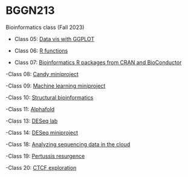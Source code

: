 # BGGN213
Bioinformatics class (Fall 2023)


- Class 05: [Data vis with GGPLOT](https://github.com/capriciousun/bggn213_github/blob/main/class5/class5.md)

- Class 06: [R functions](https://github.com/capriciousun/bggn213_github/blob/main/class06/class06.qmd)

- Class 07: [Bioinformatics R packages from CRAN and BioConductor](https://github.com/capriciousun/bggn213_github/blob/main/Class07/class07.md)

-Class 08: [Candy miniproject](https://github.com/capriciousun/bggn213_github/blob/main/class08/class08-candy-mini-project.md)

-Class 09: [Machine learning miniproject](https://github.com/capriciousun/bggn213_github/blob/main/class09/class09.md)

-Class 10: [Structural bioinformatics](https://github.com/capriciousun/bggn213_github/blob/main/Class10/class10.md)

-Class 11: [Alphafold](https://github.com/capriciousun/bggn213_github/blob/main/Class11/Class11_alphafold.md)

-Class 13: [DESeq lab](https://github.com/capriciousun/bggn213_github/blob/main/Class13/class13.md)

-Class 14: [DESeq miniproject](https://github.com/capriciousun/bggn213_github/blob/main/Class14/Class_14_RNAseq.md)

-Class 18: [Analyzing sequencing data in the cloud](https://github.com/capriciousun/bggn213_github/blob/main/class18/class18.md)

-Class 19: [Pertussis resurgence](https://github.com/capriciousun/bggn213_github/blob/main/Class19/Class19.md)

-Class 20: [CTCF exploration]()